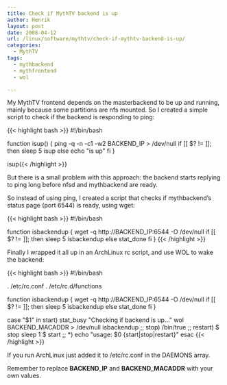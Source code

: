 ```yaml
---
title: Check if MythTV backend is up
author: Henrik
layout: post
date: 2008-04-12
url: /linux/software/mythtv/check-if-mythtv-backend-is-up/
categories:
  - MythTV
tags:
  - mythbackend
  - mythfrontend
  - wol

---
```

My MythTV frontend depends on the masterbackend to be up and running, mainly because some partitions are nfs mounted. So I created a simple script to check if the backend is responding to ping:<!--more-->

{{< highlight bash >}}
#!/bin/bash

function isup() {
 ping -q -n -c1 -w2 BACKEND_IP > /dev/null
 if [[ $? !=  ]]; then
   sleep 5
   isup
 else
   echo "is up"
 fi
}

isup{{< /highlight >}}

But there is a small problem with this approach: the backend starts replying to ping long before nfsd and mythbackend are ready.

So instead of using ping, I created a script that checks if mythbackend&#8217;s status page (port 6544) is ready, using wget:

{{< highlight bash >}}
#!/bin/bash

function isbackendup {
  wget -q http://BACKEND_IP:6544 -O /dev/null
  if [[ $? !=  ]]; then
    sleep 5
    isbackendup
  else
    stat_done
  fi
}
{{< /highlight >}}

Finally I wrapped it all up in an ArchLinux rc script, and use WOL to wake the backend:

{{< highlight bash >}}
#!/bin/bash

. /etc/rc.conf
. /etc/rc.d/functions

function isbackendup {
  wget -q http://BACKEND_IP:6544 -O /dev/null
  if [[ $? !=  ]]; then
    sleep 5
    isbackendup
  else
    stat_done
  fi
}

case "$1" in
  start)
    stat_busy "Checking if backend is up..."
    wol BACKEND_MACADDR > /dev/null
    isbackendup
    ;;
  stop)
    /bin/true
    ;;
  restart)
    $ stop
    sleep 1
    $ start
    ;;
  *)
    echo "usage: $0 {start|stop|restart}"
esac
{{< /highlight >}}

If you run ArchLinux just added it to /etc/rc.conf in the DAEMONS array.

Remember to replace **BACKEND_IP** and **BACKEND_MACADDR** with your own values.
